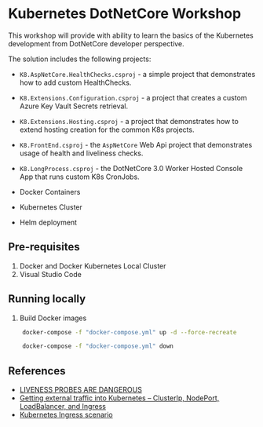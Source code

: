# Kubernetes DotNetCore Workshop

This workshop will provide with ability to learn the basics of the Kubernetes development from DotNetCore developer perspective.

The solution includes the following projects:

- `K8.AspNetCore.HealthChecks.csproj` - a simple project that demonstrates how to add custom HealthChecks.
- `K8.Extensions.Configuration.csproj` - a project that creates a custom Azure Key Vault Secrets retrieval.
- `K8.Extensions.Hosting.csproj` - a project that demonstrates how to extend hosting creation for the common K8s projects.
- `K8.FrontEnd.csproj` - the `AspNetCore` Web Api project that demonstrates usage of health and liveliness checks.
- `K8.LongProcess.csproj` - the DotNetCore 3.0 Worker Hosted Console App that runs custom K8s CronJobs.

- Docker Containers
- Kubernetes Cluster
- Helm deployment

## Pre-requisites

1. Docker and Docker Kubernetes Local Cluster
2. Visual Studio Code


## Running locally

1. Build Docker images

```bash
    docker-compose -f "docker-compose.yml" up -d --force-recreate

    docker-compose -f "docker-compose.yml" down
```

## References

- [LIVENESS PROBES ARE DANGEROUS](https://srcco.de/posts/kubernetes-liveness-probes-are-dangerous.html)
- [Getting external traffic into Kubernetes – ClusterIp, NodePort, LoadBalancer, and Ingress](https://www.ovh.com/blog/getting-external-traffic-into-kubernetes-clusterip-nodeport-loadbalancer-and-ingress/)
- [Kubernetes Ingress scenario](https://codeburst.io/replicate-kubernetes-ingress-locally-with-docker-compose-2872e650af6b)